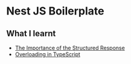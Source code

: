 # Nest JS Boilerplate
## What I learnt 
- [The Importance of the Structured Response](https://www.notion.so/cone-s-page/ResponseEntity-e8179bddc2d743c1a6839741b2956eb1?pvs=4)
- [Overloading in TypeScript](https://www.notion.so/cone-s-page/TypeScript-Overloading-3cbb6271a4914414b620e9412a654eaf?pvs=4)
